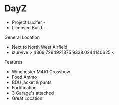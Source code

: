 # DayZ
- Project Lucifer -
- Licensed Build -

General Location
- Next to North West Airfield
- izurvive > 4369.7294921875 9338.0244140625 <

Features
- Winchester M4A1 Crossbow
- Food Ammo 
- BDU jacket & pants 
- Fortification
- 3 Garage's attached
- Great Location
